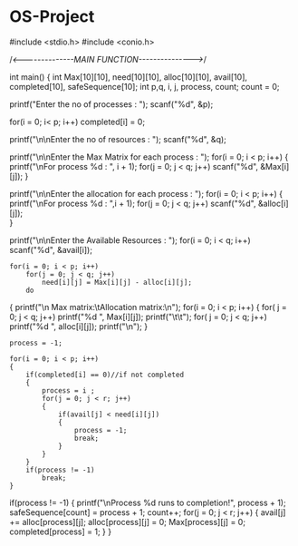 # OS-Project
#include <stdio.h>
#include <conio.h>

/*<--------------MAIN FUNCTION--------------->*/ 

int main()
{
int Max[10][10], need[10][10], alloc[10][10], avail[10], completed[10], safeSequence[10];
int p,q, i, j, process, count;
count = 0;

printf("Enter the no of processes : ");
scanf("%d", &p);

for(i = 0; i< p; i++)
	completed[i] = 0;

printf("\n\nEnter the no of resources : ");
scanf("%d", &q);

printf("\n\nEnter the Max Matrix for each process : ");
for(i = 0; i < p; i++)
{
	printf("\nFor process %d : ", i + 1);
	for(j = 0; j < q; j++)
		scanf("%d", &Max[i][j]);
}

printf("\n\nEnter the allocation for each process : ");
for(i = 0; i < p; i++)
{
	printf("\nFor process %d : ",i + 1);
	for(j = 0; j < q; j++)
		scanf("%d", &alloc[i][j]);	
}

printf("\n\nEnter the Available Resources : ");
for(i = 0; i < q; i++)
		scanf("%d", &avail[i]);	


	for(i = 0; i < p; i++)
		for(j = 0; j < q; j++)
			need[i][j] = Max[i][j] - alloc[i][j];
		do
{
	printf("\n Max matrix:\tAllocation matrix:\n");
	for(i = 0; i < p; i++)
	{
		for( j = 0; j < q; j++)
			printf("%d  ", Max[i][j]);
		printf("\t\t");
		for( j = 0; j < q; j++)
			printf("%d  ", alloc[i][j]);
		printf("\n");
	}

	process = -1;

	for(i = 0; i < p; i++)
	{
		if(completed[i] == 0)//if not completed
		{
			process = i ;
			for(j = 0; j < r; j++)
			{
				if(avail[j] < need[i][j])
				{
					process = -1;
					break;
				}
			}
		}
		if(process != -1)
			break;
	}
if(process != -1)
	{
		printf("\nProcess %d runs to completion!", process + 1);
		safeSequence[count] = process + 1;
		count++;
		for(j = 0; j < r; j++)
		{
			avail[j] += alloc[process][j];
			alloc[process][j] = 0;
			Max[process][j] = 0;
			completed[process] = 1;
		}
	}
